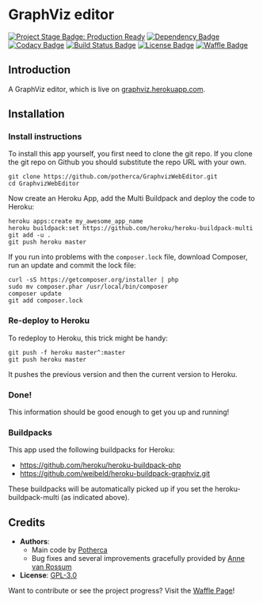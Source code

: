 # GraphViz editor

[![Project Stage Badge: Production Ready]][Project Stage Page]
[![Dependency Badge]][VersionEye Page]
[![Codacy Badge]][Codacy Page]
[![Build Status Badge]][Codeship Page]
[![License Badge]][GPL-3.0]
[![Waffle Badge]][Waffle Page]

## Introduction

A GraphViz editor, which is live on [graphviz.herokuapp.com].

## Installation

### Install instructions

To install this app yourself, you first need to clone the git repo.
If you clone the git repo on Github you should substitute the repo URL with your own.

    git clone https://github.com/potherca/GraphvizWebEditor.git
    cd GraphvizWebEditor

Now create an Heroku App, add the Multi Buildpack and deploy the code to Heroku:

    heroku apps:create my_awesome_app_name
    heroku buildpack:set https://github.com/heroku/heroku-buildpack-multi
    git add -u .
    git push heroku master


If you run into  problems with the `composer.lock` file, download Composer, run an
update and commit the lock file:

    curl -sS https://getcomposer.org/installer | php
    sudo mv composer.phar /usr/local/bin/composer
    composer update
    git add composer.lock

### Re-deploy to Heroku

To redeploy to Heroku, this trick might be handy:

    git push -f heroku master^:master
    git push heroku master

It pushes the previous version and then the current version to Heroku.

### Done!

This information should be good enough to get you up and running!

### Buildpacks

This app used the following buildpacks for Heroku:

- https://github.com/heroku/heroku-buildpack-php
- https://github.com/weibeld/heroku-buildpack-graphviz.git

These buildpacks will be automatically picked up if you set the heroku-buildpack-multi (as indicated above).

## Credits

- **Authors**:
    - Main code by [Potherca]
    - Bug fixes and several improvements gracefully provided by [Anne van Rossum]
- **License**: [GPL-3.0]

Want to contribute or see the project progress? Visit the [Waffle Page]!

[Anne van Rossum]: https://github.com/mrquincle
[compile script]: https://github.com/mrquincle/heroku-buildpack-graphviz/blob/master/bin/compile
[GPL-3.0]: ./LICENSE
[graphviz.herokuapp.com]: http://graphviz.herokuapp.com
[Potherca]: http://pother.ca/

[Codacy Page]:          https://www.codacy.com/public/potherca/GraphvizWebEditor.git
[Codeship Page]:        https://www.codeship.io/projects/34086
[Project Stage Page]:   http://bl.ocks.org/potherca/a2ae67caa3863a299ba0
[Releases Page]:        /releases/
[VersionEye Page]:      https://www.versioneye.com/user/projects/53fcf2bae09da3cbb2000717
[Waffle Page]:          https://waffle.io/potherca/GraphvizWebEditor

[Build Status Badge]:       https://img.shields.io/codeship/80020200-1764-0132-87c7-1e682cfc0f53.svg
[Codacy Badge]:             https://www.codacy.com/project/badge/588fcadde4084ddc91503a8d8da4afe1
[Dependency Badge]:         https://www.versioneye.com/user/projects/53fcf2bae09da3cbb2000717/badge.svg?style=flat
[License Badge]:            https://img.shields.io/badge/License-GPL--3.0-blue.svg
[Project Stage Badge: Production Ready]:   https://img.shields.io/badge/Project%20Stage-Production%20Ready-brightgreen.svg
[Version Badge]:            https://img.shields.io/github/tag/potherca/GraphvizWebEditor.svg
[Waffle Badge]:             https://badge.waffle.io/potherca/GraphvizWebEditor.png?label=waffle:%20ready%20for%20development&title=Issues%20ready%20for%20development
